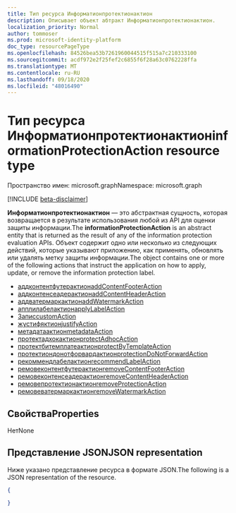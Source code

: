 ```yaml
---
title: Тип ресурса Информатионпротектионактион
description: Описывает объект абтракт Информатионпротектионактион.
localization_priority: Normal
author: tommoser
ms.prod: microsoft-identity-platform
doc_type: resourcePageType
ms.openlocfilehash: 84526bea53b7261960044515f515a7c210333100
ms.sourcegitcommit: acdf972e2f25fef2c6855f6f28a63c0762228ffa
ms.translationtype: MT
ms.contentlocale: ru-RU
ms.lasthandoff: 09/18/2020
ms.locfileid: "48016490"
---
```

# <a name="informationprotectionaction-resource-type"></a><span data-ttu-id="5a60f-103">Тип ресурса Информатионпротектионактион</span><span class="sxs-lookup"><span data-stu-id="5a60f-103">informationProtectionAction resource type</span></span>

<span data-ttu-id="5a60f-104">Пространство имен: microsoft.graph</span><span class="sxs-lookup"><span data-stu-id="5a60f-104">Namespace: microsoft.graph</span></span>

[!INCLUDE [beta-disclaimer](../../includes/beta-disclaimer.md)]

<span data-ttu-id="5a60f-105">**Информатионпротектионактион** — это абстрактная сущность, которая возвращается в результате использования любой из API для оценки защиты информации.</span><span class="sxs-lookup"><span data-stu-id="5a60f-105">The **informationProtectionAction** is an abstract entity that is returned as the result of any of the information protection evaluation APIs.</span></span> <span data-ttu-id="5a60f-106">Объект содержит одно или несколько из следующих действий, которые указывают приложению, как применять, обновлять или удалять метку защиты информации.</span><span class="sxs-lookup"><span data-stu-id="5a60f-106">The object contains one or more of the following actions that instruct the application on how to apply, update, or remove the information protection label.</span></span> 

* [<span data-ttu-id="5a60f-107">аддконтентфутерактион</span><span class="sxs-lookup"><span data-stu-id="5a60f-107">addContentFooterAction</span></span>](../resources/addcontentfooteraction.md)
* [<span data-ttu-id="5a60f-108">аддконтенсеадерактион</span><span class="sxs-lookup"><span data-stu-id="5a60f-108">addContentHeaderAction</span></span>](../resources/addcontentheaderaction.md)
* [<span data-ttu-id="5a60f-109">аддватермаркактион</span><span class="sxs-lookup"><span data-stu-id="5a60f-109">addWatermarkAction</span></span>](../resources/addwatermarkaction.md)
* [<span data-ttu-id="5a60f-110">апплилабелактион</span><span class="sxs-lookup"><span data-stu-id="5a60f-110">applyLabelAction</span></span>](../resources/applylabelaction.md)
* [<span data-ttu-id="5a60f-111">Запис</span><span class="sxs-lookup"><span data-stu-id="5a60f-111">customAction</span></span>](../resources/customaction.md)
* [<span data-ttu-id="5a60f-112">жустифяктион</span><span class="sxs-lookup"><span data-stu-id="5a60f-112">justifyAction</span></span>](../resources/justifyaction.md)
* [<span data-ttu-id="5a60f-113">метадатаактион</span><span class="sxs-lookup"><span data-stu-id="5a60f-113">metadataAction</span></span>](../resources/metadataaction.md)
* [<span data-ttu-id="5a60f-114">протектадхокактион</span><span class="sxs-lookup"><span data-stu-id="5a60f-114">protectAdhocAction</span></span>](../resources/protectadhocaction.md)
* [<span data-ttu-id="5a60f-115">протектбитемплатеактион</span><span class="sxs-lookup"><span data-stu-id="5a60f-115">protectByTemplateAction</span></span>](../resources/protectbytemplateaction.md)
* [<span data-ttu-id="5a60f-116">протектиондонотфорвардактион</span><span class="sxs-lookup"><span data-stu-id="5a60f-116">protectionDoNotForwardAction</span></span>](../resources/protectdonotforwardaction.md)
* [<span data-ttu-id="5a60f-117">рекоммендлабелактион</span><span class="sxs-lookup"><span data-stu-id="5a60f-117">recommendLabelAction</span></span>](../resources/recommendlabelaction.md)
* [<span data-ttu-id="5a60f-118">ремовеконтентфутерактион</span><span class="sxs-lookup"><span data-stu-id="5a60f-118">removeContentFooterAction</span></span>](../resources/removecontentfooteraction.md)
* [<span data-ttu-id="5a60f-119">ремовеконтенсеадерактион</span><span class="sxs-lookup"><span data-stu-id="5a60f-119">removeContentHeaderAction</span></span>](../resources/removecontentheaderaction.md)
* [<span data-ttu-id="5a60f-120">ремовепротектионактион</span><span class="sxs-lookup"><span data-stu-id="5a60f-120">removeProtectionAction</span></span>](../resources/removeprotectionaction.md)
* [<span data-ttu-id="5a60f-121">ремовеватермаркактион</span><span class="sxs-lookup"><span data-stu-id="5a60f-121">removeWatermarkAction</span></span>](../resources/removewatermarkaction.md)

## <a name="properties"></a><span data-ttu-id="5a60f-122">Свойства</span><span class="sxs-lookup"><span data-stu-id="5a60f-122">Properties</span></span>

<span data-ttu-id="5a60f-123">Нет</span><span class="sxs-lookup"><span data-stu-id="5a60f-123">None</span></span>

## <a name="json-representation"></a><span data-ttu-id="5a60f-124">Представление JSON</span><span class="sxs-lookup"><span data-stu-id="5a60f-124">JSON representation</span></span>

<span data-ttu-id="5a60f-125">Ниже указано представление ресурса в формате JSON.</span><span class="sxs-lookup"><span data-stu-id="5a60f-125">The following is a JSON representation of the resource.</span></span>

<!-- {
  "blockType": "resource",
  "optionalProperties": [

  ],
  "@odata.type": "microsoft.graph.informationProtectionAction",
  "baseType": null
}-->

```json
{

}
```

<!-- uuid: 16cd6b66-4b1a-43a1-adaf-3a886856ed98
2019-02-04 14:57:30 UTC -->
<!-- {
  "type": "#page.annotation",
  "description": "informationProtectionAction resource",
  "keywords": "",
  "section": "documentation",
  "tocPath": ""
}-->

